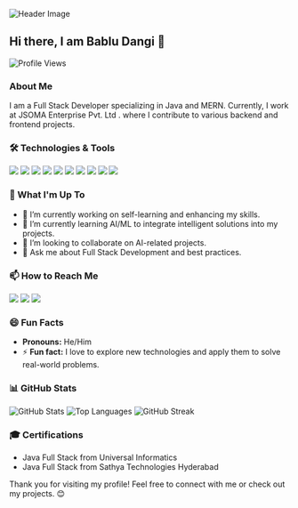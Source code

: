 ![Header Image]([https://via.placeholder.com/1200x400](https://photos.app.goo.gl/g6CCYAUWaX3xvBE59)) 

## Hi there, I am Bablu Dangi 👋

![Profile Views](https://komarev.com/ghpvc/?username=babludangi&color=blue)

### About Me
I am a Full Stack Developer specializing in Java and MERN. Currently, I work at JSOMA Enterprise Pvt. Ltd . where I contribute to various backend and frontend projects.

### 🛠️ Technologies & Tools
<p>
  <img src="https://img.shields.io/badge/Java-007396?style=for-the-badge&logo=java&logoColor=white" />
  <img src="https://img.shields.io/badge/JavaScript-F7DF1E?style=for-the-badge&logo=javascript&logoColor=black" />
  <img src="https://img.shields.io/badge/React-20232A?style=for-the-badge&logo=react&logoColor=61DAFB" />
  <img src="https://img.shields.io/badge/Angular-DD0031?style=for-the-badge&logo=angular&logoColor=white" />
  <img src="https://img.shields.io/badge/Node.js-43853D?style=for-the-badge&logo=node-dot-js&logoColor=white" />
  <img src="https://img.shields.io/badge/Spring_Boot-6DB33F?style=for-the-badge&logo=spring-boot&logoColor=white" />
  <img src="https://img.shields.io/badge/MySQL-4479A1?style=for-the-badge&logo=mysql&logoColor=white" />
  <img src="https://img.shields.io/badge/MongoDB-4EA94B?style=for-the-badge&logo=mongodb&logoColor=white" />
  <img src="https://img.shields.io/badge/Oracle-F80000?style=for-the-badge&logo=oracle&logoColor=white" />
  <img src="https://img.shields.io/badge/Figma-F24E1E?style=for-the-badge&logo=figma&logoColor=white" />
</p>

### 🚀 What I'm Up To
- 🔭 I’m currently working on self-learning and enhancing my skills.
- 🌱 I’m currently learning AI/ML to integrate intelligent solutions into my projects.
- 👯 I’m looking to collaborate on AI-related projects.
- 💬 Ask me about Full Stack Development and best practices.

### 📫 How to Reach Me
<p>
  <a href="mailto:babludangi2000@gmail.com"><img src="https://img.shields.io/badge/Email-babludangi2000%40gmail.com-red?style=for-the-badge&logo=gmail&logoColor=white" /></a>
  <a href="https://www.linkedin.com/in/babludangi"><img src="https://img.shields.io/badge/LinkedIn-Connect-blue?style=for-the-badge&logo=linkedin&logoColor=white" /></a>
  <a href="https://www.instagram.com/bablu_patel__9788/"><img src="https://img.shields.io/badge/Instagram-Follow-pink?style=for-the-badge&logo=instagram&logoColor=white" /></a>
</p>

### 😄 Fun Facts
- **Pronouns:** He/Him
- ⚡ **Fun fact:** I love to explore new technologies and apply them to solve real-world problems.

### 📊 GitHub Stats
<p>
  <img src="https://github-readme-stats.vercel.app/api?username=babludangi&show_icons=true&theme=radical" alt="GitHub Stats" />
  <img src="https://github-readme-stats.vercel.app/api/top-langs/?username=babludangi&layout=compact&theme=radical" alt="Top Languages" />
  <img src="https://github-readme-streak-stats.herokuapp.com/?user=babludangi&theme=radical" alt="GitHub Streak" />
</p>

### 🎓 Certifications
- Java Full Stack from Universal Informatics 
- Java Full Stack from Sathya Technologies Hyderabad 

Thank you for visiting my profile! Feel free to connect with me or check out my projects. 😊
